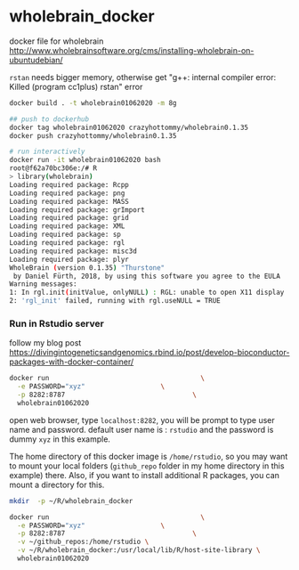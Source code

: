 # wholebrain_docker
docker file for wholebrain http://www.wholebrainsoftware.org/cms/installing-wholebrain-on-ubuntudebian/


`rstan` needs bigger memory, otherwise get "g++: internal compiler error: Killed (program cc1plus) rstan"
error

```bash
docker build . -t wholebrain01062020 -m 8g

## push to dockerhub
docker tag wholebrain01062020 crazyhottommy/wholebrain0.1.35
docker push crazyhottommy/wholebrain0.1.35
```

```bash
# run interactively
docker run -it wholebrain01062020 bash
root@f62a70bc306e:/# R 
> library(wholebrain)
Loading required package: Rcpp
Loading required package: png
Loading required package: MASS
Loading required package: grImport
Loading required package: grid
Loading required package: XML
Loading required package: sp
Loading required package: rgl
Loading required package: misc3d
Loading required package: plyr
WholeBrain (version 0.1.35) "Thurstone"
 by Daniel Fürth, 2018, by using this software you agree to the EULA
Warning messages:
1: In rgl.init(initValue, onlyNULL) : RGL: unable to open X11 display
2: 'rgl_init' failed, running with rgl.useNULL = TRUE
```

### Run in Rstudio server

follow my blog post https://divingintogeneticsandgenomics.rbind.io/post/develop-bioconductor-packages-with-docker-container/


```bash
docker run                                      \
  -e PASSWORD="xyz"                   \
  -p 8282:8787                                \
  wholebrain01062020

```

open web browser, type `localhost:8282`, you will be prompt to type user name and password.
default user name is : `rstudio` and the password is dummy `xyz` in this example.

The home directory of this docker image is `/home/rstudio`, so you may want to mount your local
folders (`github_repo` folder in my home directory in this example) there. 
Also, if you want to install additional R packages, you can mount a directory 
for this.


```bash
mkdir  -p ~/R/wholebrain_docker 

docker run                                      \
  -e PASSWORD="xyz"                   \
  -p 8282:8787                                \
  -v ~/github_repos:/home/rstudio \
  -v ~/R/wholebrain_docker:/usr/local/lib/R/host-site-library \
  wholebrain01062020

```


